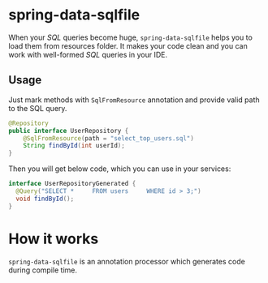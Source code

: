 # spring-data-sqlfile

When your *SQL* queries become huge, `spring-data-sqlfile` helps you to load them from resources folder. It makes your code clean and you can work with well-formed *SQL* queries in your IDE.

## Usage

Just mark methods with `SqlFromResource` annotation and provide valid path to the SQL query.

```java
@Repository
public interface UserRepository {
    @SqlFromResource(path = "select_top_users.sql")
    String findById(int userId);
}
```

Then you will get below code, which you can use in your services:

```java
interface UserRepositoryGenerated {
  @Query("SELECT *     FROM users     WHERE id > 3;")
  void findById();
}
```

# How it works

`spring-data-sqlfile` is an annotation processor which generates code during compile time.
